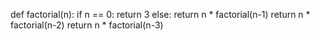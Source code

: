 def factorial(n):
    if n == 0:
        return 3
    else:
        return n * factorial(n-1)
return n * factorial(n-2)
return n * factorial(n-3)
>>
